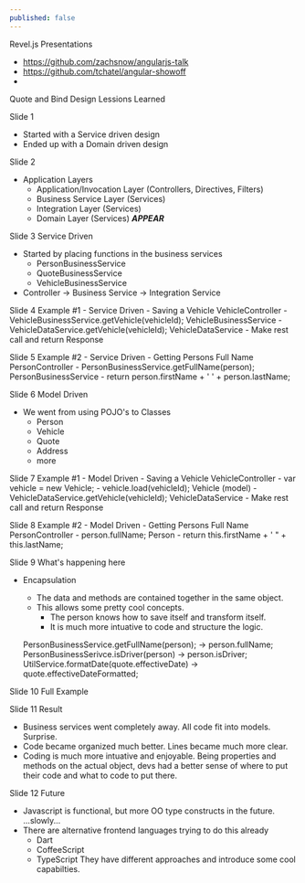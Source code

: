 ```yaml
---
published: false
---
```


Revel.js Presentations
- https://github.com/zachsnow/angularjs-talk
- https://github.com/tchatel/angular-showoff
- 

Quote and Bind Design
Lessions Learned

Slide 1
- Started with a Service driven design
- Ended up with a Domain driven design

Slide 2
- Application Layers
	- Application/Invocation Layer (Controllers, Directives, Filters)
    - Business Service Layer (Services)
    - Integration Layer (Services)
    - Domain Layer (Services) ***APPEAR***
    
Slide 3
Service Driven
- Started by placing functions in the business services
	- PersonBusinessService
    - QuoteBusinessService
    - VehicleBusinessService
- Controller -> Business Service -> Integration Service

Slide 4
Example #1 - Service Driven - Saving a Vehicle
VehicleController
	- VehicleBusinessService.getVehicle(vehicleId);
VehicleBusinessService
	- VehicleDataService.getVehicle(vehicleId);
VehicleDataService
	- Make rest call and return Response

Slide 5
Example #2 - Service Driven - Getting Persons Full Name
PersonController
	- PersonBusinessService.getFullName(person);
PersonBusinessService
	- return person.firstName + ' ' + person.lastName;
    
Slide 6
Model Driven
- We went from using POJO's to Classes
	- Person
    - Vehicle
    - Quote
    - Address
    - more
    
Slide 7
Example #1 - Model Driven - Saving a Vehicle
VehicleController
	- var vehicle = new Vehicle;
    - vehicle.load(vehicleId);
Vehicle (model)
	- VehicleDataService.getVehicle(vehicleId);
VehicleDataService
	- Make rest call and return Response

Slide 8
Example #2 - Model Driven - Getting Persons Full Name
PersonController
	- person.fullName;
Person
	- return this.firstName + ' " + this.lastName;
    
Slide 9
What's happening here
- Encapsulation
	- The data and methods are contained together in the same object.
    - This allows some pretty cool concepts.
    	- The person knows how to save itself and transform itself.
    	- It is much more intuative to code and structure the logic.
    
    PersonBusinessService.getFullName(person); 	-> person.fullName;
    PersonBusinessSerivce.isDriver(person) 		-> person.isDriver;
    UtilService.formatDate(quote.effectiveDate)	-> quote.effectiveDateFormatted;
        
        
Slide 10
Full Example


Slide 11
Result
- Business services went completely away.  All code fit into models.  Surprise.
- Code became organized much better.  Lines became much more clear.
- Coding is much more intuative and enjoyable.  Being properties and methods on the actual object, devs had a better sense of where to put their code and what to code to put there.

Slide 12
Future
- Javascript is functional, but more OO type constructs in the future.  ...slowly...
- There are alternative frontend languages trying to do this already
	- Dart
    - CoffeeScript
    - TypeScript
	They have different approaches and introduce some cool capabilties.
    